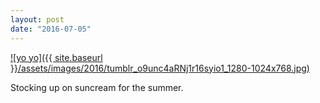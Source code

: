 ```yaml
---
layout: post
date: "2016-07-05"
---
```


[![yo yo]({{ site.baseurl }}/assets/images/2016/tumblr_o9unc4aRNj1r16syio1_1280-1024x768.jpg)](https://mananamanana.com/ohpiglet/wp-content/uploads/2016/07/tumblr_o9unc4aRNj1r16syio1_1280.jpg)

Stocking up on suncream for the summer.
